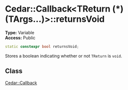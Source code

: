 # Cedar::Callback<TReturn (*)(TArgs...)>::returnsVoid

**Type:** Variable\
**Access:** Public

``` c++
static constexpr bool returnsVoid;
```

Stores a boolean indicating whether or not `TReturn` is `void`.

## Class

[Cedar::Callback](../Callback.md)
